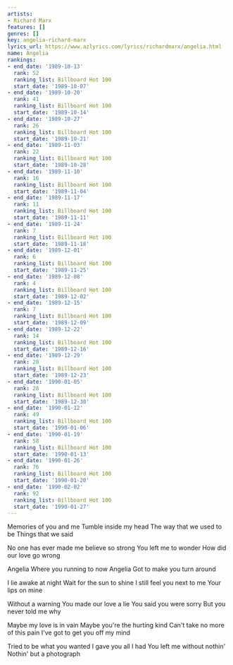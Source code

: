 ```yaml
---
artists:
- Richard Marx
features: []
genres: []
key: angelia-richard-marx
lyrics_url: https://www.azlyrics.com/lyrics/richardmarx/angelia.html
name: Angelia
rankings:
- end_date: '1989-10-13'
  rank: 52
  ranking_list: Billboard Hot 100
  start_date: '1989-10-07'
- end_date: '1989-10-20'
  rank: 41
  ranking_list: Billboard Hot 100
  start_date: '1989-10-14'
- end_date: '1989-10-27'
  rank: 26
  ranking_list: Billboard Hot 100
  start_date: '1989-10-21'
- end_date: '1989-11-03'
  rank: 22
  ranking_list: Billboard Hot 100
  start_date: '1989-10-28'
- end_date: '1989-11-10'
  rank: 16
  ranking_list: Billboard Hot 100
  start_date: '1989-11-04'
- end_date: '1989-11-17'
  rank: 11
  ranking_list: Billboard Hot 100
  start_date: '1989-11-11'
- end_date: '1989-11-24'
  rank: 7
  ranking_list: Billboard Hot 100
  start_date: '1989-11-18'
- end_date: '1989-12-01'
  rank: 6
  ranking_list: Billboard Hot 100
  start_date: '1989-11-25'
- end_date: '1989-12-08'
  rank: 4
  ranking_list: Billboard Hot 100
  start_date: '1989-12-02'
- end_date: '1989-12-15'
  rank: 7
  ranking_list: Billboard Hot 100
  start_date: '1989-12-09'
- end_date: '1989-12-22'
  rank: 14
  ranking_list: Billboard Hot 100
  start_date: '1989-12-16'
- end_date: '1989-12-29'
  rank: 28
  ranking_list: Billboard Hot 100
  start_date: '1989-12-23'
- end_date: '1990-01-05'
  rank: 28
  ranking_list: Billboard Hot 100
  start_date: '1989-12-30'
- end_date: '1990-01-12'
  rank: 49
  ranking_list: Billboard Hot 100
  start_date: '1990-01-06'
- end_date: '1990-01-19'
  rank: 58
  ranking_list: Billboard Hot 100
  start_date: '1990-01-13'
- end_date: '1990-01-26'
  rank: 76
  ranking_list: Billboard Hot 100
  start_date: '1990-01-20'
- end_date: '1990-02-02'
  rank: 92
  ranking_list: Billboard Hot 100
  start_date: '1990-01-27'
---
```


Memories of you and me
Tumble inside my head
The way that we used to be
Things that we said

No one has ever made me believe so strong
You left me to wonder
How did our love go wrong


Angelia
Where you running to now
Angelia
Got to make you turn around

I lie awake at night
Wait for the sun to shine
I still feel you next to me
Your lips on mine

Without a warning
You made our love a lie
You said you were sorry
But you never told me why



Maybe my love is in vain
Maybe you're the hurting kind
Can't take no more of this pain
I've got to get you off my mind

Tried to be what you wanted
I gave you all I had
You left me without nothin'
Nothin' but a photograph





